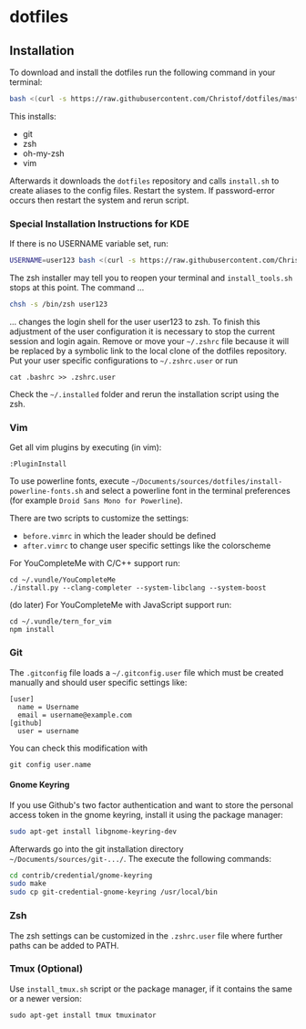 # dotfiles

## Installation
To download and install the dotfiles run the following command in your terminal:
```sh
bash <(curl -s https://raw.githubusercontent.com/Christof/dotfiles/master/install_tools.sh)
```

This installs:
- git
- zsh
- oh-my-zsh
- vim

Afterwards it downloads the `dotfiles` repository and calls `install.sh` to create aliases to the config files. Restart the system.
If password-error occurs then restart the system and rerun script. 

### Special Installation Instructions for KDE
If there is no USERNAME variable set, run:
```sh
USERNAME=user123 bash <(curl -s https://raw.githubusercontent.com/Christof/dotfiles/master/install_tools.sh)
```
The zsh installer may tell you to reopen your terminal and `install_tools.sh` stops at this point. The command ...
```sh
chsh -s /bin/zsh user123
```
... changes the login shell for the user user123 to zsh. To finish this adjustment of the user configuration it is necessary to stop the current session and login again. Remove or move your `~/.zshrc` file because it will be replaced by a symbolic link to the local clone of the dotfiles repository. Put your user specific configurations to `~/.zshrc.user` or run
```
cat .bashrc >> .zshrc.user
```

Check the `~/.installed` folder and rerun the installation script using the zsh. 

### Vim
Get all vim plugins by executing (in vim):
```
:PluginInstall
```

To use powerline fonts, execute `~/Documents/sources/dotfiles/install-powerline-fonts.sh` and
select a powerline font in the terminal preferences (for example
`Droid Sans Mono for Powerline`).


There are two scripts to customize the settings:
 - `before.vimrc` in which the leader should be defined
 - `after.vimrc` to change user specific settings like the colorscheme


For YouCompleteMe with C/C++ support run:
```
cd ~/.vundle/YouCompleteMe
./install.py --clang-completer --system-libclang --system-boost
```

(do later)
For YouCompleteMe with JavaScript support run:
```
cd ~/.vundle/tern_for_vim
npm install
```

### Git
The `.gitconfig` file loads a `~/.gitconfig.user` file which must 
be created manually and should user specific settings like:
```
[user]
  name = Username
  email = username@example.com
[github]
  user = username
```
You can check this modification with
```
git config user.name
```

#### Gnome Keyring

If you use Github's two factor authentication and want to store the personal access token in the gnome keyring,
install it using the package manager:

```bash
sudo apt-get install libgnome-keyring-dev
```

Afterwards go into the git installation directory `~/Documents/sources/git-.../`. The execute the following commands:

```bash
cd contrib/credential/gnome-keyring
sudo make
sudo cp git-credential-gnome-keyring /usr/local/bin
```

### Zsh
The zsh settings can be customized in the `.zshrc.user` file
where further paths can be added to PATH.

### Tmux (Optional)

Use `install_tmux.sh` script or the package manager, if it contains the same or a newer version:
```
sudo apt-get install tmux tmuxinator 
```
